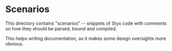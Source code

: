 Scenarios
=========

This directory contains "scenarios" -- snippets of Styx code with comments
on how they should be parsed, bound and compiled.

This helps writing documentation, as it makes some design oversights more
obvious.